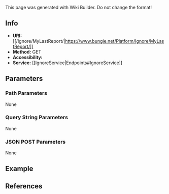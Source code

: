 <span class="wiki-builder">This page was generated with Wiki Builder. Do not change the format!</span>

## Info

* **URI:** [[/Ignore/MyLastReport/|https://www.bungie.net/Platform/Ignore/MyLastReport/]]
* **Method:** GET
* **Accessibility:** 
* **Service:** [[IgnoreService|Endpoints#IgnoreService]]

## Parameters
### Path Parameters
None

### Query String Parameters
None

### JSON POST Parameters
None

## Example


## References

